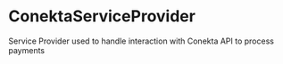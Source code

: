 # ConektaServiceProvider
Service Provider used to handle interaction with Conekta API to process payments
